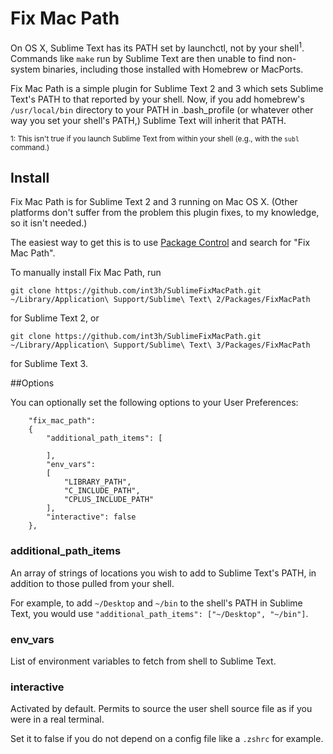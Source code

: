 Fix Mac Path
==============

On OS X, Sublime Text has its PATH set by launchctl, not by your shell<sup>1</sup>. Commands like `make` run by Sublime Text are then unable to find non-system binaries, including those installed with Homebrew or MacPorts.

Fix Mac Path is a simple plugin for Sublime Text 2 and 3 which sets Sublime Text's PATH to that reported by your shell. Now, if you add homebrew's `/usr/local/bin` directory to your PATH in .bash_profile (or whatever other way you set your shell's PATH,) Sublime Text will inherit that PATH.

<sup>1: This isn't true if you launch Sublime Text from within your shell (e.g., with the `subl` command.)</sup>

Install
-------

Fix Mac Path is for Sublime Text 2 and 3 running on Mac OS X. (Other platforms don't suffer from the problem this plugin fixes, to my knowledge, so it isn't needed.)

The easiest way to get this is to use [Package Control](http://wbond.net/sublime_packages/package_control) and search for "Fix Mac Path".

To manually install Fix Mac Path, run

    git clone https://github.com/int3h/SublimeFixMacPath.git ~/Library/Application\ Support/Sublime\ Text\ 2/Packages/FixMacPath

for Sublime Text 2, or

    git clone https://github.com/int3h/SublimeFixMacPath.git ~/Library/Application\ Support/Sublime\ Text\ 3/Packages/FixMacPath

for Sublime Text 3.


##Options

You can optionally set the following options to your User Preferences:

        "fix_mac_path":
        {
            "additional_path_items": [
                
            ],
            "env_vars":
            [
                "LIBRARY_PATH",
                "C_INCLUDE_PATH",
                "CPLUS_INCLUDE_PATH"
            ],
            "interactive": false
        },

### additional_path_items
An array of strings of locations you wish to add to Sublime Text's PATH, in addition to those pulled from your shell.

For example, to add `~/Desktop` and `~/bin` to the shell's PATH in Sublime Text, you would use `"additional_path_items": ["~/Desktop", "~/bin"]`.


### env_vars

List of environment variables to fetch from shell to Sublime Text.


### interactive

Activated by default. Permits to source the user shell source file as if you were in a real terminal.

Set it to false if you do not depend on a config file like a `.zshrc` for example. 
